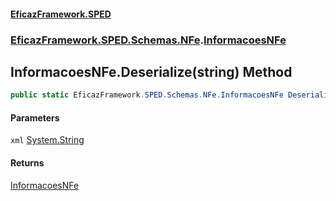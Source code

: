 #### [EficazFramework.SPED](EficazFrameworkSPED.md 'EficazFramework SPED')
### [EficazFramework.SPED.Schemas.NFe](EficazFramework.SPED.Schemas.NFe.md 'EficazFramework.SPED.Schemas.NFe').[InformacoesNFe](EficazFramework.SPED.Schemas.NFe/InformacoesNFe.md 'EficazFramework.SPED.Schemas.NFe.InformacoesNFe')

## InformacoesNFe.Deserialize(string) Method

```csharp
public static EficazFramework.SPED.Schemas.NFe.InformacoesNFe Deserialize(string xml);
```
#### Parameters

<a name='EficazFramework.SPED.Schemas.NFe.InformacoesNFe.Deserialize(string).xml'></a>

`xml` [System.String](https://docs.microsoft.com/en-us/dotnet/api/System.String 'System.String')

#### Returns
[InformacoesNFe](EficazFramework.SPED.Schemas.NFe/InformacoesNFe.md 'EficazFramework.SPED.Schemas.NFe.InformacoesNFe')